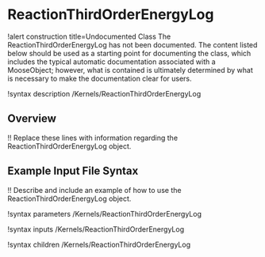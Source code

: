 # ReactionThirdOrderEnergyLog

!alert construction title=Undocumented Class
The ReactionThirdOrderEnergyLog has not been documented. The content listed below should be used as a starting point for
documenting the class, which includes the typical automatic documentation associated with a
MooseObject; however, what is contained is ultimately determined by what is necessary to make the
documentation clear for users.

!syntax description /Kernels/ReactionThirdOrderEnergyLog

## Overview

!! Replace these lines with information regarding the ReactionThirdOrderEnergyLog object.

## Example Input File Syntax

!! Describe and include an example of how to use the ReactionThirdOrderEnergyLog object.

!syntax parameters /Kernels/ReactionThirdOrderEnergyLog

!syntax inputs /Kernels/ReactionThirdOrderEnergyLog

!syntax children /Kernels/ReactionThirdOrderEnergyLog
